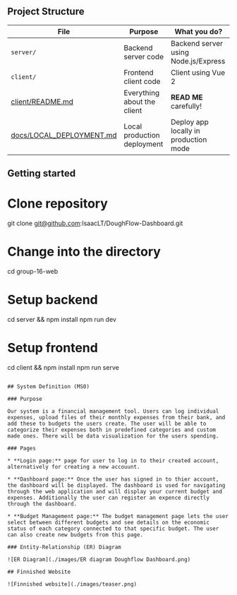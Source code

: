 ## Project Structure

| File        | Purpose           | What you do?  |
| ------------- | ------------- | ----- |
| `server/` | Backend server code | Backend server using Node.js/Express
| `client/` | Frontend client code | Client using Vue 2|
| [client/README.md](client/README.md) | Everything about the client | **READ ME** carefully! |
| [docs/LOCAL_DEPLOYMENT.md](docs/LOCAL_DEPLOYMENT.md) | Local production deployment | Deploy app locally in production mode |

## Getting started

# Clone repository
git clone git@github.com:IsaacLT/DoughFlow-Dashboard.git

# Change into the directory
cd group-16-web

# Setup backend
cd server && npm install
npm run dev

# Setup frontend
cd client && npm install
npm run serve
```

## System Definition (MS0)

### Purpose

Our system is a financial management tool. Users can log individual expenses, upload files of their monthly expenses from their bank, and add these to budgets the users create. The user will be able to categorize their expenses both in predefined categories and custom made ones. There will be data visualization for the users spending.

### Pages

* **Login page:** page for user to log in to their created account, alternatively for creating a new accouunt.

* **Dashboard page:** Once the user has signed in to thier account, the dashboard will be displayed. The dashboard is used for navigating through the web application and will display your current budget and expenses. Additionally the user can register an expence directly through the dashboard.

* **Budget Management page:** The budget management page lets the user select between different budgets and see details on the economic status of each category connected to that specific budget. The user can also create new budgets from this page. 

### Entity-Relationship (ER) Diagram

![ER Diagram](./images/ER diagram Doughflow Dashboard.png)

## Finnished Website

![Finnished website](./images/teaser.png)
